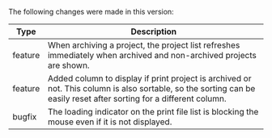 The following changes were made in this version:

| Type | Description |
| ---- | ----------- |
| feature | When archiving a project, the project list refreshes immediately when archived and non-archived projects are shown. |
| feature | Added column to display if print project is archived or not. This column is also sortable, so the sorting can be easily reset after sorting for a different column. |
| bugfix | The loading indicator on the print file list is blocking the mouse even if it is not displayed. |


[comment]: # (Use one of the following types: bugfix, feature)